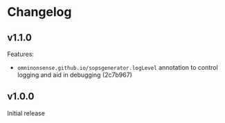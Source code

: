 # Changelog

## v1.1.0

Features:

- `omninonsense.github.io/sopsgenerator.logLevel` annotation to control logging and aid in debugging (2c7b967)

## v1.0.0

Initial release
